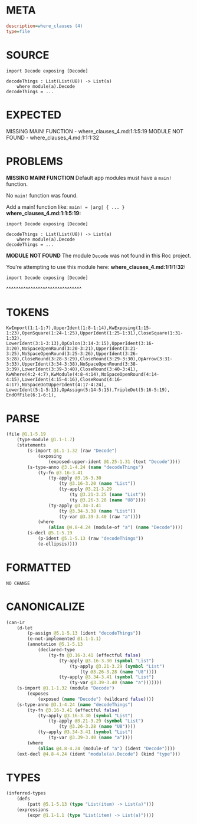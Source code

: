 # META
~~~ini
description=where_clauses (4)
type=file
~~~
# SOURCE
~~~roc
import Decode exposing [Decode]

decodeThings : List(List(U8)) -> List(a)
	where module(a).Decode
decodeThings = ...
~~~
# EXPECTED
MISSING MAIN! FUNCTION - where_clauses_4.md:1:1:5:19
MODULE NOT FOUND - where_clauses_4.md:1:1:1:32
# PROBLEMS
**MISSING MAIN! FUNCTION**
Default app modules must have a `main!` function.

No `main!` function was found.

Add a main! function like:
`main! = |arg| { ... }`
**where_clauses_4.md:1:1:5:19:**
```roc
import Decode exposing [Decode]

decodeThings : List(List(U8)) -> List(a)
	where module(a).Decode
decodeThings = ...
```


**MODULE NOT FOUND**
The module `Decode` was not found in this Roc project.

You're attempting to use this module here:
**where_clauses_4.md:1:1:1:32:**
```roc
import Decode exposing [Decode]
```
^^^^^^^^^^^^^^^^^^^^^^^^^^^^^^^


# TOKENS
~~~zig
KwImport(1:1-1:7),UpperIdent(1:8-1:14),KwExposing(1:15-1:23),OpenSquare(1:24-1:25),UpperIdent(1:25-1:31),CloseSquare(1:31-1:32),
LowerIdent(3:1-3:13),OpColon(3:14-3:15),UpperIdent(3:16-3:20),NoSpaceOpenRound(3:20-3:21),UpperIdent(3:21-3:25),NoSpaceOpenRound(3:25-3:26),UpperIdent(3:26-3:28),CloseRound(3:28-3:29),CloseRound(3:29-3:30),OpArrow(3:31-3:33),UpperIdent(3:34-3:38),NoSpaceOpenRound(3:38-3:39),LowerIdent(3:39-3:40),CloseRound(3:40-3:41),
KwWhere(4:2-4:7),KwModule(4:8-4:14),NoSpaceOpenRound(4:14-4:15),LowerIdent(4:15-4:16),CloseRound(4:16-4:17),NoSpaceDotUpperIdent(4:17-4:24),
LowerIdent(5:1-5:13),OpAssign(5:14-5:15),TripleDot(5:16-5:19),
EndOfFile(6:1-6:1),
~~~
# PARSE
~~~clojure
(file @1.1-5.19
	(type-module @1.1-1.7)
	(statements
		(s-import @1.1-1.32 (raw "Decode")
			(exposing
				(exposed-upper-ident @1.25-1.31 (text "Decode"))))
		(s-type-anno @3.1-4.24 (name "decodeThings")
			(ty-fn @3.16-3.41
				(ty-apply @3.16-3.30
					(ty @3.16-3.20 (name "List"))
					(ty-apply @3.21-3.29
						(ty @3.21-3.25 (name "List"))
						(ty @3.26-3.28 (name "U8"))))
				(ty-apply @3.34-3.41
					(ty @3.34-3.38 (name "List"))
					(ty-var @3.39-3.40 (raw "a"))))
			(where
				(alias @4.8-4.24 (module-of "a") (name "Decode"))))
		(s-decl @5.1-5.19
			(p-ident @5.1-5.13 (raw "decodeThings"))
			(e-ellipsis))))
~~~
# FORMATTED
~~~roc
NO CHANGE
~~~
# CANONICALIZE
~~~clojure
(can-ir
	(d-let
		(p-assign @5.1-5.13 (ident "decodeThings"))
		(e-not-implemented @1.1-1.1)
		(annotation @5.1-5.13
			(declared-type
				(ty-fn @3.16-3.41 (effectful false)
					(ty-apply @3.16-3.30 (symbol "List")
						(ty-apply @3.21-3.29 (symbol "List")
							(ty @3.26-3.28 (name "U8"))))
					(ty-apply @3.34-3.41 (symbol "List")
						(ty-var @3.39-3.40 (name "a")))))))
	(s-import @1.1-1.32 (module "Decode")
		(exposes
			(exposed (name "Decode") (wildcard false))))
	(s-type-anno @3.1-4.24 (name "decodeThings")
		(ty-fn @3.16-3.41 (effectful false)
			(ty-apply @3.16-3.30 (symbol "List")
				(ty-apply @3.21-3.29 (symbol "List")
					(ty @3.26-3.28 (name "U8"))))
			(ty-apply @3.34-3.41 (symbol "List")
				(ty-var @3.39-3.40 (name "a"))))
		(where
			(alias @4.8-4.24 (module-of "a") (ident "Decode"))))
	(ext-decl @4.8-4.24 (ident "module(a).Decode") (kind "type")))
~~~
# TYPES
~~~clojure
(inferred-types
	(defs
		(patt @5.1-5.13 (type "List(item) -> List(a)")))
	(expressions
		(expr @1.1-1.1 (type "List(item) -> List(a)"))))
~~~
